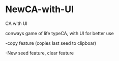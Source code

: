 # NewCA-with-UI
CA with UI

conways game of life typeCA, with UI for better use

-copy feature (copies last seed to clipboar)

-New seed feature, clear feature
  

